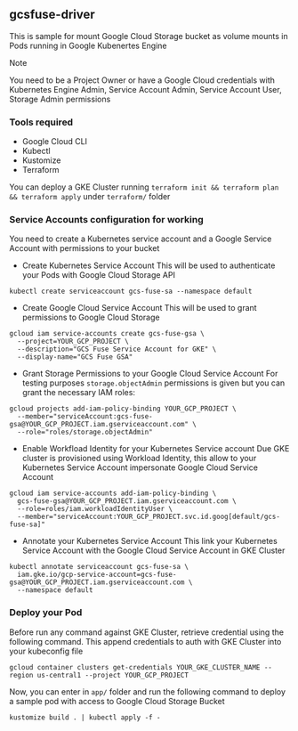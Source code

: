 ## gcsfuse-driver

This is sample for mount Google Cloud Storage bucket as volume mounts in Pods running in Google Kubenertes Engine

> [!NOTE]  
> You need to be a Project Owner or have a Google Cloud credentials with Kubernetes Engine Admin, Service Account Admin, Service Account User, Storage Admin permissions

### Tools required

* Google Cloud CLI
* Kubectl
* Kustomize
* Terraform

You can deploy a GKE Cluster running `terraform init && terraform plan && terraform apply` under `terraform/` folder

### Service Accounts configuration for working
You need to create a Kubernetes service account and a Google Service Account with permissions to your bucket

- Create Kubernetes Service Account
This will be used to authenticate your Pods with Google Cloud Storage API
```shel
kubectl create serviceaccount gcs-fuse-sa --namespace default
```

- Create Google Cloud Service Account
This will be used to grant permissions to Google Cloud Storage
```shell
gcloud iam service-accounts create gcs-fuse-gsa \
  --project=YOUR_GCP_PROJECT \
  --description="GCS Fuse Service Account for GKE" \
  --display-name="GCS Fuse GSA"
```

- Grant Storage Permissions to your Google Cloud Service Account
For testing purposes `storage.objectAdmin` permissions is given but you can grant the necessary IAM roles:
```shell
gcloud projects add-iam-policy-binding YOUR_GCP_PROJECT \
  --member="serviceAccount:gcs-fuse-gsa@YOUR_GCP_PROJECT.iam.gserviceaccount.com" \
  --role="roles/storage.objectAdmin"
```

- Enable Workfload Identity for your Kubernetes Service account
Due GKE cluster is provisioned using Workload Identity, this allow to your Kubernetes Service Account impersonate Google Cloud Service Account
```shell
gcloud iam service-accounts add-iam-policy-binding \
  gcs-fuse-gsa@YOUR_GCP_PROJECT.iam.gserviceaccount.com \
  --role=roles/iam.workloadIdentityUser \
  --member="serviceAccount:YOUR_GCP_PROJECT.svc.id.goog[default/gcs-fuse-sa]"
```

- Annotate your Kubernetes Service Account
This link your Kubernetes Service Account with the Google Cloud Service Account in GKE Cluster
```shell
kubectl annotate serviceaccount gcs-fuse-sa \
  iam.gke.io/gcp-service-account=gcs-fuse-gsa@YOUR_GCP_PROJECT.iam.gserviceaccount.com \
  --namespace default
```

### Deploy your Pod
Before run any command against GKE Cluster, retrieve credential using the following command. This append credentials to auth with GKE Cluster into your kubeconfig file
```shell
gcloud container clusters get-credentials YOUR_GKE_CLUSTER_NAME --region us-central1 --project YOUR_GCP_PROJECT
```

Now, you can enter in `app/` folder and run the following command to deploy a sample pod with access to Google Cloud Storage Bucket
```shell
kustomize build . | kubectl apply -f -
```


